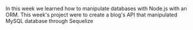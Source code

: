 In this week we learned how to manipulate databases with Node.js with an ORM. This week's project were to create a blog's API that manipulated MySQL database through Sequelize